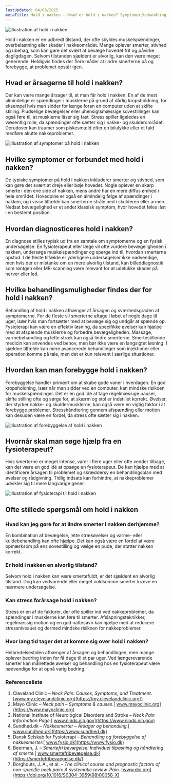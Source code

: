 ```yaml
---
lastUpdated: 04/03/2025
metaTitle: Hold i nakken – Hvad er hold i nakken? Symptomer/behandling
---
```


![Illustration af hold i nakken](/images/articles/hold-i-nakken-intro.webp)


Hold i nakken er en udbredt tilstand, der ofte skyldes muskelspændinger, overbelastning eller skader i nakkeområdet. Mange oplever smerter, stivhed og ubehag, som kan gøre det svært at bevæge hovedet frit og påvirke dagligdagen. Selvom tilstanden sjældent er alvorlig, kan den være meget generende. Heldigvis findes der flere måder at lindre smerterne på og forebygge, at problemet opstår igen.


## Hvad er årsagerne til hold i nakken?

Der kan være mange årsager til, at man får hold i nakken. En af de mest almindelige er spændinger i musklerne på grund af dårlig kropsholdning, for eksempel hvis man sidder for længe foran en computer uden at skifte stilling. Pludselige bevægelser eller uhensigtsmæssige sovestillinger kan også føre til, at musklerne låser sig fast. Stress spiller ligeledes en væsentlig rolle, da spændinger ofte sætter sig i nakke- og skulderområdet. Derudover kan traumer som piskesmæld efter en bilulykke eller et fald medføre akutte nakkeproblemer.

![Illustration af symptomer på hold i nakken](/images/articles/hold-i-nakken-aarsager.png)

## Hvilke symptomer er forbundet med hold i nakken?

De typiske symptomer på hold i nakken inkluderer smerter og stivhed, som kan gøre det svært at dreje eller bøje hovedet. Nogle oplever en skarp smerte i den ene side af nakken, mens andre har en mere diffus ømhed i hele området. Hovedpine er også en almindelig følge af spændinger i nakken, og i visse tilfælde kan smerterne stråle ned i skulderen eller armen. Nedsat bevægelighed er et andet klassisk symptom, hvor hovedet føles låst i en bestemt position.



## Hvordan diagnosticeres hold i nakken?

En diagnose stilles typisk ud fra en samtale om symptomerne og en fysisk undersøgelse. En fysioterapeut eller læge vil ofte vurdere bevægeligheden i nakken, undersøge muskelspændinger og spørge ind til, hvordan smerterne opstod. I de fleste tilfælde er yderligere undersøgelser ikke nødvendige, men hvis der er mistanke om en mere alvorlig tilstand, kan billeddiagnostik som røntgen eller MR-scanning være relevant for at udelukke skader på nerver eller led.


## Hvilke behandlingsmuligheder findes der for hold i nakken?

Behandling af hold i nakken afhænger af årsagen og sværhedsgraden af symptomerne. For de fleste vil smerterne aftage i løbet af nogle dage til uger, især hvis man fortsætter med at bevæge sig og undgår at spænde op. Fysioterapi kan være en effektiv løsning, da specifikke øvelser kan hjælpe med at afspænde musklerne og forbedre bevægeligheden. Massage, varmebehandling og lette stræk kan også lindre smerterne. Smertestillende medicin kan anvendes ved behov, men bør ikke være en langsigtet løsning. I sjældne tilfælde kan mere avancerede behandlinger som injektioner eller operation komme på tale, men det er kun relevant i særlige situationer.


## Hvordan kan man forebygge hold i nakken?

Forebyggelse handler primært om at skabe gode vaner i hverdagen. En god kropsholdning, især når man sidder ved en computer, kan mindske risikoen for muskelspændinger. Det er en god idé at tage regelmæssige pauser, skifte stilling ofte og sørge for, at skærm og stol er indstillet korrekt. Øvelser, der styrker nakke- og skuldermusklerne, kan også være en vigtig faktor i at forebygge problemer. Stresshåndtering gennem afspænding eller motion kan desuden være en fordel, da stress ofte sætter sig i nakken.



![Illustration af forebyggelse af hold i nakken](/images/articles/hold-i-nakken-forebyggelse.png)



## Hvornår skal man søge hjælp fra en fysioterapeut?

Hvis smerterne er meget intense, varer i flere uger eller ofte vender tilbage, kan det være en god idé at opsøge en fysioterapeut. De kan hjælpe med at identificere årsagen til problemet og skræddersy en behandlingsplan med øvelser og rådgivning. Tidlig indsats kan forhindre, at nakkeproblemer udvikler sig til mere langvarige gener.



![Illustration af fysioterapi til hold i nakken](/images/articles/hold-i-nakken-behandling.webp)



## Ofte stillede spørgsmål om hold i nakken


### Hvad kan jeg gøre for at lindre smerter i nakken derhjemme?

En kombination af bevægelse, lette strækøvelser og varme- eller kuldebehandling kan ofte hjælpe. Det kan også være en fordel at være opmærksom på ens sovestilling og vælge en pude, der støtter nakken korrekt.


### Er hold i nakken en alvorlig tilstand?

Selvom hold i nakken kan være smertefuldt, er det sjældent en alvorlig tilstand. Dog kan vedvarende eller meget voldsomme smerter kræve en nærmere undersøgelse.


### Kan stress forårsage hold i nakken?

Stress er en af de faktorer, der ofte spiller ind ved nakkeproblemer, da spændinger i musklerne kan føre til smerter. Afslapningsteknikker, regelmæssig motion og en god nattesøvn kan hjælpe med at reducere stressniveauet og dermed mindske risikoen for nakkeproblemer.


### Hvor lang tid tager det at komme sig over hold i nakken?

Helbredelsestiden afhænger af årsagen og behandlingen, men mange oplever bedring inden for få dage til et par uger. Ved længerevarende smerter kan målrettede øvelser og behandling hos en fysioterapeut være nødvendige for at opnå varig bedring.


### **Referenceliste**


1. Cleveland Clinic – *Neck Pain: Causes, Symptoms, and Treatment.* [www.my.clevelandclinic.org](https://my.clevelandclinic.org/)
2. Mayo Clinic – *Neck pain – Symptoms & causes.*[ www.mayoclinic.org](https://www.mayoclinic.org)
3. National Institute of Neurological Disorders and Stroke – *Neck Pain Information Page.*[ www.ninds.nih.gov](https://www.ninds.nih.gov)
4. Sundhed.dk – *Nakkesmerter – Årsager og behandling.*[ www.sundhed.dk](https://www.sundhed.dk)
5. Dansk Selskab for Fysioterapi – *Behandling og forebyggelse af nakkesmerter.*[ www.fysio.dk](https://www.fysio.dk)
6. Beerman, J. – *Smertefri bevægelse: Individuel tilpasning og håndtering af smerte.*[ www.smertefribevægelse.dk](https://smertefribevaegelse.dk/)
7. Borghouts, J. A., et al. – *The clinical course and prognostic factors of non-specific neck pain: A systematic review.* *Pain.* [www.doi.org](https://doi.org/10.1016/S0304-3959(98)00058-X)
